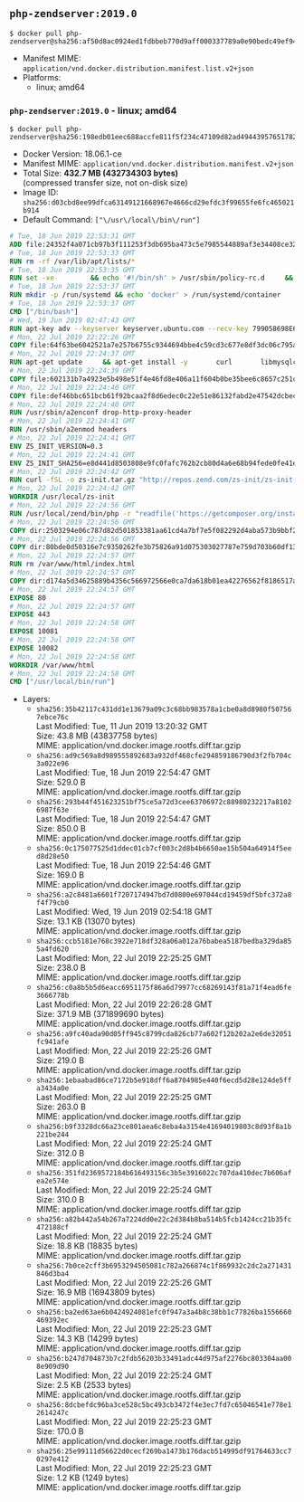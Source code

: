 ## `php-zendserver:2019.0`

```console
$ docker pull php-zendserver@sha256:af50d8ac0924ed1fdbbeb770d9aff000337789a0e90bedc49ef94e119be9fc4e
```

-	Manifest MIME: `application/vnd.docker.distribution.manifest.list.v2+json`
-	Platforms:
	-	linux; amd64

### `php-zendserver:2019.0` - linux; amd64

```console
$ docker pull php-zendserver@sha256:198edb01eec688accfe811f5f234c47109d82ad49443957651782fea93c59ba5
```

-	Docker Version: 18.06.1-ce
-	Manifest MIME: `application/vnd.docker.distribution.manifest.v2+json`
-	Total Size: **432.7 MB (432734303 bytes)**  
	(compressed transfer size, not on-disk size)
-	Image ID: `sha256:d03cbd8ee99dfca63149121668967e4666cd29efdc3f99655fe6fc465021b914`
-	Default Command: `["\/usr\/local\/bin\/run"]`

```dockerfile
# Tue, 18 Jun 2019 22:53:31 GMT
ADD file:24352f4a071cb97b3f111253f3db695ba473c5e7985544889af3e34408ce32ff in / 
# Tue, 18 Jun 2019 22:53:33 GMT
RUN rm -rf /var/lib/apt/lists/*
# Tue, 18 Jun 2019 22:53:35 GMT
RUN set -xe 		&& echo '#!/bin/sh' > /usr/sbin/policy-rc.d 	&& echo 'exit 101' >> /usr/sbin/policy-rc.d 	&& chmod +x /usr/sbin/policy-rc.d 		&& dpkg-divert --local --rename --add /sbin/initctl 	&& cp -a /usr/sbin/policy-rc.d /sbin/initctl 	&& sed -i 's/^exit.*/exit 0/' /sbin/initctl 		&& echo 'force-unsafe-io' > /etc/dpkg/dpkg.cfg.d/docker-apt-speedup 		&& echo 'DPkg::Post-Invoke { "rm -f /var/cache/apt/archives/*.deb /var/cache/apt/archives/partial/*.deb /var/cache/apt/*.bin || true"; };' > /etc/apt/apt.conf.d/docker-clean 	&& echo 'APT::Update::Post-Invoke { "rm -f /var/cache/apt/archives/*.deb /var/cache/apt/archives/partial/*.deb /var/cache/apt/*.bin || true"; };' >> /etc/apt/apt.conf.d/docker-clean 	&& echo 'Dir::Cache::pkgcache ""; Dir::Cache::srcpkgcache "";' >> /etc/apt/apt.conf.d/docker-clean 		&& echo 'Acquire::Languages "none";' > /etc/apt/apt.conf.d/docker-no-languages 		&& echo 'Acquire::GzipIndexes "true"; Acquire::CompressionTypes::Order:: "gz";' > /etc/apt/apt.conf.d/docker-gzip-indexes 		&& echo 'Apt::AutoRemove::SuggestsImportant "false";' > /etc/apt/apt.conf.d/docker-autoremove-suggests
# Tue, 18 Jun 2019 22:53:37 GMT
RUN mkdir -p /run/systemd && echo 'docker' > /run/systemd/container
# Tue, 18 Jun 2019 22:53:37 GMT
CMD ["/bin/bash"]
# Wed, 19 Jun 2019 02:47:43 GMT
RUN apt-key adv --keyserver keyserver.ubuntu.com --recv-key 799058698E65316A2E7A4FF42EAE1437F7D2C623
# Mon, 22 Jul 2019 22:22:26 GMT
COPY file:64f63be6042521a7e257b6755c9344694bbe4c59cd3c677e8df3dc06c795a802 in /etc/apt/sources.list.d/zend-server.list 
# Mon, 22 Jul 2019 22:24:37 GMT
RUN apt-get update     && apt-get install -y       curl       libmysqlclient20       unzip       git       zend-server=2019.0.0+b260     && rm -rf /var/lib/apt/lists/*     && /usr/local/zend/bin/zendctl.sh stop
# Mon, 22 Jul 2019 22:24:39 GMT
COPY file:602131b7a4923e5b498e51f4e46fd8e406a11f604b0be35bee6c8657c251c625 in /etc/zend.lic 
# Mon, 22 Jul 2019 22:24:40 GMT
COPY file:def46bbc651bcb61f92bcaa2f8d6edec0c22e51e86132fabd2e47542dcbec0bf in /etc/apache2/conf-available 
# Mon, 22 Jul 2019 22:24:40 GMT
RUN /usr/sbin/a2enconf drop-http-proxy-header
# Mon, 22 Jul 2019 22:24:41 GMT
RUN /usr/sbin/a2enmod headers
# Mon, 22 Jul 2019 22:24:41 GMT
ENV ZS_INIT_VERSION=0.3
# Mon, 22 Jul 2019 22:24:41 GMT
ENV ZS_INIT_SHA256=e8d441d8503808e9fc0fafc762b2cb80d4a6e68b94fede0fe41efdeac10800cb
# Mon, 22 Jul 2019 22:24:42 GMT
RUN curl -fSL -o zs-init.tar.gz "http://repos.zend.com/zs-init/zs-init-docker-${ZS_INIT_VERSION}.tar.gz"     && echo "${ZS_INIT_SHA256} *zs-init.tar.gz" | sha256sum -c -     && mkdir /usr/local/zs-init     && tar xzf zs-init.tar.gz --strip-components=1 -C /usr/local/zs-init     && rm zs-init.tar.gz
# Mon, 22 Jul 2019 22:24:42 GMT
WORKDIR /usr/local/zs-init
# Mon, 22 Jul 2019 22:24:56 GMT
RUN /usr/local/zend/bin/php -r "readfile('https://getcomposer.org/installer');" | /usr/local/zend/bin/php     && /usr/local/zend/bin/php composer.phar self-update && /usr/local/zend/bin/php composer.phar update
# Mon, 22 Jul 2019 22:24:56 GMT
COPY dir:2503294e06c787d82d501853381aa61cd4a7bf7e5f082292d4aba573b9bbf2e2 in /usr/local/bin 
# Mon, 22 Jul 2019 22:24:56 GMT
COPY dir:80bde0d50316e7c9350262fe3b75826a91d075303027787e759d703b60df13d6 in /usr/local/zend/var/plugins/ 
# Mon, 22 Jul 2019 22:24:57 GMT
RUN rm /var/www/html/index.html
# Mon, 22 Jul 2019 22:24:57 GMT
COPY dir:d174a5d34625889b4356c566972566e0ca7da618b01ea42276562f8186517a67 in /var/www/html 
# Mon, 22 Jul 2019 22:24:57 GMT
EXPOSE 80
# Mon, 22 Jul 2019 22:24:57 GMT
EXPOSE 443
# Mon, 22 Jul 2019 22:24:58 GMT
EXPOSE 10081
# Mon, 22 Jul 2019 22:24:58 GMT
EXPOSE 10082
# Mon, 22 Jul 2019 22:24:58 GMT
WORKDIR /var/www/html
# Mon, 22 Jul 2019 22:24:58 GMT
CMD ["/usr/local/bin/run"]
```

-	Layers:
	-	`sha256:35b42117c431dd1e13679a09c3c68bb983578a1cbe0a8d8980f507567ebce76c`  
		Last Modified: Tue, 11 Jun 2019 13:20:32 GMT  
		Size: 43.8 MB (43837758 bytes)  
		MIME: application/vnd.docker.image.rootfs.diff.tar.gzip
	-	`sha256:ad9c569a8d989555892683a932df468cfe294859186790d3f2fb704c3a022e96`  
		Last Modified: Tue, 18 Jun 2019 22:54:47 GMT  
		Size: 529.0 B  
		MIME: application/vnd.docker.image.rootfs.diff.tar.gzip
	-	`sha256:293b44f451623251bf75ce5a72d3cee63706972c88980232217a81026987f63e`  
		Last Modified: Tue, 18 Jun 2019 22:54:47 GMT  
		Size: 850.0 B  
		MIME: application/vnd.docker.image.rootfs.diff.tar.gzip
	-	`sha256:0c175077525d1ddec01cb7cf003c2d8b4b6650ae15b504a64914f5eed8d28e50`  
		Last Modified: Tue, 18 Jun 2019 22:54:46 GMT  
		Size: 169.0 B  
		MIME: application/vnd.docker.image.rootfs.diff.tar.gzip
	-	`sha256:a2c8481a6601f7207174947bd7d0800e697044cd19459df5bfc372a8f4f79cb0`  
		Last Modified: Wed, 19 Jun 2019 02:54:18 GMT  
		Size: 13.1 KB (13070 bytes)  
		MIME: application/vnd.docker.image.rootfs.diff.tar.gzip
	-	`sha256:ccb5181e768c3922e718df328a06a012a76babea5187bedba329da855a4fd620`  
		Last Modified: Mon, 22 Jul 2019 22:25:25 GMT  
		Size: 238.0 B  
		MIME: application/vnd.docker.image.rootfs.diff.tar.gzip
	-	`sha256:c0a8b5b5d6eacc6951175f86a6d79977cc68269143f81a71f4ead6fe3666778b`  
		Last Modified: Mon, 22 Jul 2019 22:26:28 GMT  
		Size: 371.9 MB (371899690 bytes)  
		MIME: application/vnd.docker.image.rootfs.diff.tar.gzip
	-	`sha256:a9fc40ada90d05ff945c8799cda826cb77a602f12b202a2e6de32051fc941afe`  
		Last Modified: Mon, 22 Jul 2019 22:25:26 GMT  
		Size: 219.0 B  
		MIME: application/vnd.docker.image.rootfs.diff.tar.gzip
	-	`sha256:1ebaabad86ce7172b5e918dff6a8704985e440f6ecd5d28e124de5ffa3434a0e`  
		Last Modified: Mon, 22 Jul 2019 22:25:25 GMT  
		Size: 263.0 B  
		MIME: application/vnd.docker.image.rootfs.diff.tar.gzip
	-	`sha256:b9f3328dc66a23ce801aea6c8eba4a3154e41694019803c8d93f8a1b221be244`  
		Last Modified: Mon, 22 Jul 2019 22:25:24 GMT  
		Size: 312.0 B  
		MIME: application/vnd.docker.image.rootfs.diff.tar.gzip
	-	`sha256:351fd2369572184b616493156c3b5e3916022c707da410dec7b606afea2e574e`  
		Last Modified: Mon, 22 Jul 2019 22:25:24 GMT  
		Size: 310.0 B  
		MIME: application/vnd.docker.image.rootfs.diff.tar.gzip
	-	`sha256:a82b442a54b267a7224dd0e22c2d384b8ba514b5fcb1424cc21b35fc472188cf`  
		Last Modified: Mon, 22 Jul 2019 22:25:24 GMT  
		Size: 18.8 KB (18835 bytes)  
		MIME: application/vnd.docker.image.rootfs.diff.tar.gzip
	-	`sha256:7b0ce2cff3b6953294505081c782a266874c1f869932c2dc2a271431846d3ba4`  
		Last Modified: Mon, 22 Jul 2019 22:25:26 GMT  
		Size: 16.9 MB (16943809 bytes)  
		MIME: application/vnd.docker.image.rootfs.diff.tar.gzip
	-	`sha256:ba2ed63ae6b0424924081efc0f947a3a4b8c38bb1c77826ba1556660469392ec`  
		Last Modified: Mon, 22 Jul 2019 22:25:23 GMT  
		Size: 14.3 KB (14299 bytes)  
		MIME: application/vnd.docker.image.rootfs.diff.tar.gzip
	-	`sha256:b247d704873b7c2fdb56203b33491adc44d975af2276bc803304aa008e909d90`  
		Last Modified: Mon, 22 Jul 2019 22:25:24 GMT  
		Size: 2.5 KB (2533 bytes)  
		MIME: application/vnd.docker.image.rootfs.diff.tar.gzip
	-	`sha256:8dcbefdc96ba3ce528c5bc493cb3472f4e3ec7fd7c65046541e778e12614247c`  
		Last Modified: Mon, 22 Jul 2019 22:25:23 GMT  
		Size: 170.0 B  
		MIME: application/vnd.docker.image.rootfs.diff.tar.gzip
	-	`sha256:25e99111d56622d0cecf269ba1473b176dacb514995df91764633cc70297e412`  
		Last Modified: Mon, 22 Jul 2019 22:25:23 GMT  
		Size: 1.2 KB (1249 bytes)  
		MIME: application/vnd.docker.image.rootfs.diff.tar.gzip
